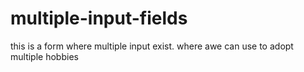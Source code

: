# multiple-input-fields
this is a form where multiple input exist. where awe can use to adopt multiple hobbies
